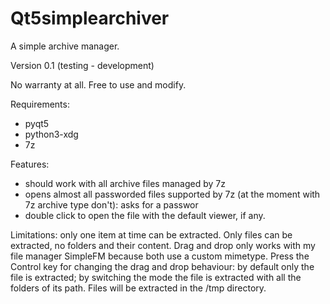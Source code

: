 # Qt5simplearchiver
A simple archive manager.

Version 0.1 (testing - development)

No warranty at all. Free to use and modify.

Requirements:
- pyqt5
- python3-xdg
- 7z

Features:
- should work with all archive files managed by 7z
- opens almost all passworded files supported by 7z (at the moment with 7z archive type don't): asks for a passwor
- double click to open the file with the default viewer, if any.

Limitations: only one item at time can be extracted. Only files can be extracted, no folders and their content. Drag and drop only works with my file manager SimpleFM because both use a custom mimetype. Press the Control key for changing the drag and drop behaviour: by default only the file is extracted; by switching the mode the file is extracted with all the folders of its path. Files will be extracted in the /tmp directory.
